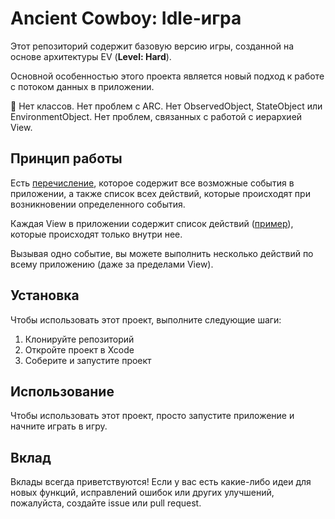 # Ancient Cowboy: Idle-игра

Этот репозиторий содержит базовую версию игры, созданной на основе архитектуры EV (**Level: Hard**).

Основной особенностью этого проекта является новый подход к работе с потоком данных в приложении.

🚫 Нет классов. Нет проблем с ARC. Нет ObservedObject, StateObject или EnvironmentObject. Нет проблем, связанных с работой с иерархией View.

## Принцип работы

Есть [перечисление](https://github.com/riley-usagi/AncientCowboy/blob/master/AncientCowboy/Enums/EventEnum.swift), которое содержит все возможные события в приложении, а также список всех действий, которые происходят при возникновении определенного события.

Каждая View в приложении содержит список действий ([пример](https://github.com/riley-usagi/AncientCowboy/blob/master/AncientCowboy/Screens/Inventory/InventoryScreen.swift#L59-L65)), которые происходят только внутри нее.

Вызывая одно событие, вы можете выполнить несколько действий по всему приложению (даже за пределами View).



## Установка

Чтобы использовать этот проект, выполните следующие шаги:

1. Клонируйте репозиторий
2. Откройте проект в Xcode
3. Соберите и запустите проект

## Использование

Чтобы использовать этот проект, просто запустите приложение и начните играть в игру.

## Вклад

Вклады всегда приветствуются! Если у вас есть какие-либо идеи для новых функций,
исправлений ошибок или других улучшений, пожалуйста, создайте issue или pull request.
